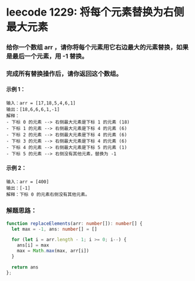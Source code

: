 # leecode 1229: 将每个元素替换为右侧最大元素

### 给你一个数组 arr ，请你将每个元素用它右边最大的元素替换，如果是最后一个元素，用 -1 替换。

### 完成所有替换操作后，请你返回这个数组。

#### 示例 1：
```
输入：arr = [17,18,5,4,6,1]
输出：[18,6,6,6,1,-1]
解释：
- 下标 0 的元素 --> 右侧最大元素是下标 1 的元素 (18)
- 下标 1 的元素 --> 右侧最大元素是下标 4 的元素 (6)
- 下标 2 的元素 --> 右侧最大元素是下标 4 的元素 (6)
- 下标 3 的元素 --> 右侧最大元素是下标 4 的元素 (6)
- 下标 4 的元素 --> 右侧最大元素是下标 5 的元素 (1)
- 下标 5 的元素 --> 右侧没有其他元素，替换为 -1
```
#### 示例 2：
```
输入：arr = [400]
输出：[-1]
解释：下标 0 的元素右侧没有其他元素。
```

### 解题思路：
```ts
function replaceElements(arr: number[]): number[] {
  let max = -1, ans: number[] = []

  for (let i = arr.length - 1; i >= 0; i--) {
    ans[i] = max
    max = Math.max(max, arr[i])
  }

  return ans
};
```